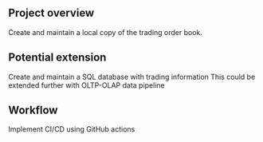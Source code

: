 ## Project overview
Create and maintain a local copy of the trading order book.
## Potential extension 
Create and maintain a SQL database with trading information
This could be extended further with OLTP-OLAP data pipeline 
## Workflow
Implement CI/CD using GitHub actions